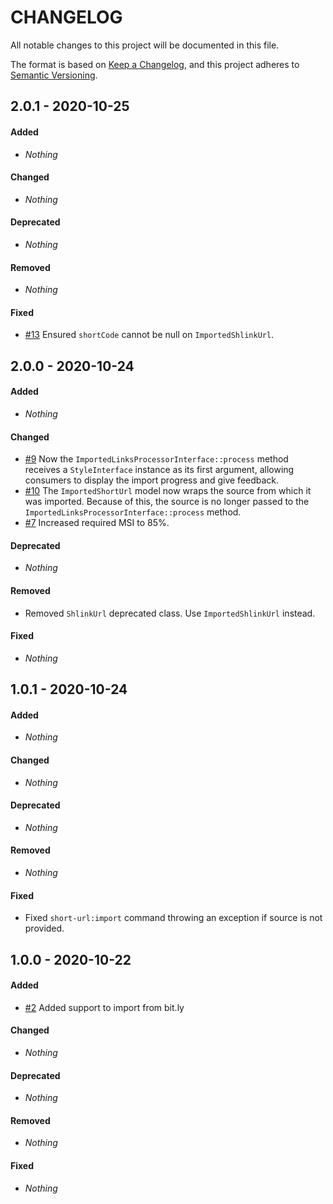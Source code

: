 # CHANGELOG

All notable changes to this project will be documented in this file.

The format is based on [Keep a Changelog](https://keepachangelog.com), and this project adheres to [Semantic Versioning](https://semver.org).

## 2.0.1 - 2020-10-25

#### Added

* *Nothing*

#### Changed

* *Nothing*

#### Deprecated

* *Nothing*

#### Removed

* *Nothing*

#### Fixed

* [#13](https://github.com/shlinkio/shlink-importer/issues/13) Ensured `shortCode` cannot be null on `ImportedShlinkUrl`.


## 2.0.0 - 2020-10-24

#### Added

* *Nothing*

#### Changed

* [#9](https://github.com/shlinkio/shlink-importer/issues/9) Now the `ImportedLinksProcessorInterface::process` method receives a `StyleInterface` instance as its first argument, allowing consumers to display the import progress and give feedback.
* [#10](https://github.com/shlinkio/shlink-importer/issues/10) The `ImportedShortUrl` model now wraps the source from which it was imported. Because of this, the source is no longer passed to the `ImportedLinksProcessorInterface::process` method.
* [#7](https://github.com/shlinkio/shlink-importer/issues/7) Increased required MSI to 85%.

#### Deprecated

* *Nothing*

#### Removed

* Removed `ShlinkUrl` deprecated class. Use `ImportedShlinkUrl` instead.

#### Fixed

* *Nothing*


## 1.0.1 - 2020-10-24

#### Added

* *Nothing*

#### Changed

* *Nothing*

#### Deprecated

* *Nothing*

#### Removed

* *Nothing*

#### Fixed

* Fixed `short-url:import` command throwing an exception if source is not provided.


## 1.0.0 - 2020-10-22

#### Added

* [#2](https://github.com/shlinkio/shlink-importer/issues/2) Added support to import from bit.ly

#### Changed

* *Nothing*

#### Deprecated

* *Nothing*

#### Removed

* *Nothing*

#### Fixed

* *Nothing*
